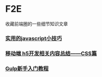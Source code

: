 # F2E
 收藏前端圈的一些细节知识文章

### [实用的javascript小技巧](http://www.w3ctrain.com/2016/01/19/jstips/) 

### [ 移动端 h5开发相关内容总结——CSS篇 ](http://blog.csdn.net/yisuowushinian/article/details/50404450)

### [Gulp新手入门教程](http://www.w3ctrain.com/2015/12/22/gulp-for-beginners/)

